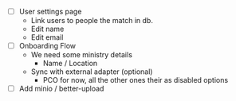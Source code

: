 - [ ] User settings page
  - Link users to people the match in db.
  - Edit name
  - Edit email
- [ ] Onboarding Flow
  - We need some ministry details
    - Name / Location
  - Sync with external adapter (optional)
    - PCO for now, all the other ones their as disabled options
- [ ] Add minio / better-upload
